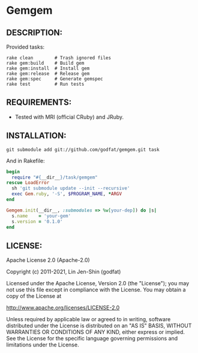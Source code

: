 # Gemgem

## DESCRIPTION:

Provided tasks:

    rake clean        # Trash ignored files
    rake gem:build    # Build gem
    rake gem:install  # Install gem
    rake gem:release  # Release gem
    rake gem:spec     # Generate gemspec
    rake test         # Run tests

## REQUIREMENTS:

* Tested with MRI (official CRuby) and JRuby.

## INSTALLATION:

    git submodule add git://github.com/godfat/gemgem.git task

And in Rakefile:

``` ruby
begin
  require "#{__dir__}/task/gemgem"
rescue LoadError
  sh 'git submodule update --init --recursive'
  exec Gem.ruby, '-S', $PROGRAM_NAME, *ARGV
end

Gemgem.init(__dir__, :submodules => %w[your-dep]) do |s|
  s.name    = 'your-gem'
  s.version = '0.1.0'
end
```

## LICENSE:

Apache License 2.0 (Apache-2.0)

Copyright (c) 2011-2021, Lin Jen-Shin (godfat)

Licensed under the Apache License, Version 2.0 (the "License");
you may not use this file except in compliance with the License.
You may obtain a copy of the License at

<http://www.apache.org/licenses/LICENSE-2.0>

Unless required by applicable law or agreed to in writing, software
distributed under the License is distributed on an "AS IS" BASIS,
WITHOUT WARRANTIES OR CONDITIONS OF ANY KIND, either express or implied.
See the License for the specific language governing permissions and
limitations under the License.

